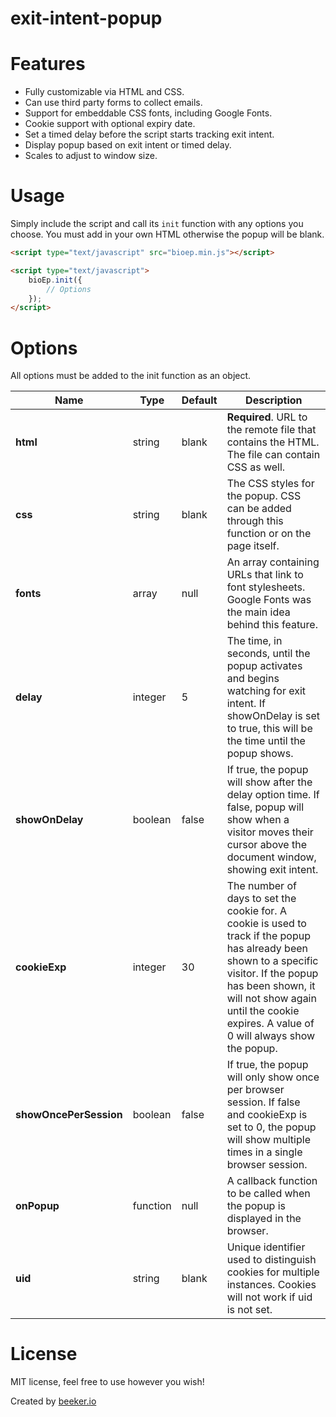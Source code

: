 exit-intent-popup
=================

# Features

* Fully customizable via HTML and CSS.
* Can use third party forms to collect emails.
* Support for embeddable CSS fonts, including Google Fonts.
* Cookie support with optional expiry date.
* Set a timed delay before the script starts tracking exit intent.
* Display popup based on exit intent or timed delay.
* Scales to adjust to window size.

# Usage

Simply include the script and call its `init` function with any options you choose.  You must add in your own HTML otherwise the popup will be blank.

```html
<script type="text/javascript" src="bioep.min.js"></script>

<script type="text/javascript">
    bioEp.init({
        // Options
    });
</script>
```
# Options

All options must be added to the init function as an object.

Name | Type | Default | Description
-----|------|---------|------------
**html** | string | blank | **Required**. URL to the remote file that contains the HTML. The file can contain CSS as well.
**css** | string | blank | The CSS styles for the popup. CSS can be added through this function or on the page itself.
**fonts** | array | null | An array containing URLs that link to font stylesheets. Google Fonts was the main idea behind this feature.
**delay** | integer| 5 | The time, in seconds, until the popup activates and begins watching for exit intent. If showOnDelay is set to true, this will be the time until the popup shows.
**showOnDelay** | boolean | false | If true, the popup will show after the delay option time. If false, popup will show when a visitor moves their cursor above the document window, showing exit intent.
**cookieExp** | integer | 30 | The number of days to set the cookie for. A cookie is used to track if the popup has already been shown to a specific visitor. If the popup has been shown, it will not show again until the cookie expires. A value of 0 will always show the popup.
**showOncePerSession** | boolean | false | If true, the popup will only show once per browser session. If false and cookieExp is set to 0, the popup will show multiple times in a single browser session.
**onPopup** | function | null | A callback function to be called when the popup is displayed in the browser.
**uid** | string | blank | Unique identifier used to distinguish cookies for multiple instances. Cookies will not work if uid is not set.

# License

MIT license, feel free to use however you wish!

Created by [beeker.io](http://beeker.io/exit-intent-popup-script-tutorial)